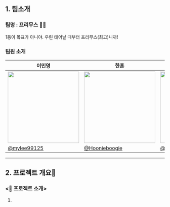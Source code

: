 ## 1. 팀소개 
### 팀명 : 프리무스 👍🏻
1등이 목표가 아니야. 우린 태어날 때부터 프리무스(최고)니까!

### 팀원 소개
| 이민영 | 한훈 | 김민균 | 박민정 | 김세한 |
|---|---|---|---|---|
| <img width="225" height="225" src="https://github.com/user-attachments/assets/1cae6b09-5b1d-4ed3-bc1b-d78f10ae78cd" /> | <img width="225" height="225" src="https://github.com/user-attachments/assets/07184403-0e92-4eaf-821e-d4afcfe35055" /> | <img width="225" height="225" src="https://github.com/user-attachments/assets/836e01d5-fd1d-4fd3-a93d-1381ff9b60e8" /> | <img width="225" height="225" src="https://github.com/user-attachments/assets/11a4328c-164a-4ae5-90f6-e8607eec0dd2" /> | <img width="225" height="225" src="https://github.com/user-attachments/assets/3e6eaaad-52c7-4528-b3ac-48fc42d4373d" /> |
|[@mylee99125](https://github.com/mylee99125)|[@Hoonieboogie](https://github.com/Hoonieboogie)|[@alswhitetiger](https://github.com/alswhitetiger)|[@minjeon](https://github.com/minjeon)|[@kimsehan11](https://github.com/kimsehan11)|

---

## 2. 프로젝트 개요🔨 


### <📌 프로젝트 소개>

1. **<Title>** = **“전기차 구매 서포터”**
2. **목적 :** 
 - 자신이 거주하는 지역의 전기차 등록 현황
 - 자신이 거주하는 지역의 전기 충전소의 위치 및 개수
 - 지역과 차량 모델에 따른 보조금 정보<br />
등을 한 눈에 확인할 수 있도록 돕는 서비스 제공

3. **대상 사용자 :** 
 - 전기차 구매를 고려하는 일반 소비자
 - 전기차와 인프라 현황에 관심 있는 시민
 - 충전소 설치 또는 관련 사업 검토 중인 관계자

### <🎯 프로젝트 목표>

1. **전기차 및 충전소 시각화 기능**
  - 원하는 지역(시/도/군/구)을 선택하면<br />
         → 해당 지역의 전기차 등록 대수, 충전기 개수, 충전량 데이터를 지도 기반의 시각화로 제공
        
2. **보조금 정보 제공 기능**
  - 원하는 지역 + 제조사 + 모델명을 선택하면<br />
        → 해당 조합에 따른 보조금 지원 금액을 시각적으로 제공
        
3. **기업 FAQ 정리**
 - 전기차 및 충전소와 관련된 자주 묻는 질문<br />
        → 항목별로 정리하여 누구나 이해하기 쉽게 제공
        

### <🚀 프로젝트 배경>

1. **✅ 배경** : 전기차는 매년 판매량이 증가하고 있으며 정부도 탄소중립 정책의 일환으로 보급을 적극 지원. 
    
    **❓문제점** : 전기차 구매를 고려하는 일반 소비자는 충전 인프라 부족, 지역별 보조금 편차, 차량 모델별 호환 문제 등 복잡한 정보를 한눈에 파악 어렵.
    
    **💡필요성** : 사용자가 지역 + 모델명에 따라 실제로 받을 수 있는 보조금 규모나 충전소수, 그리고 실사용자들이 겪는 FAQ를 통합적으로 보여주면 구매 의사결정이 훨씬 수월해짐. 
    

2. **✅ 배경** : 어떤 지역은 전기차 등록 대수에 비해 충전소가 부족하고, 어떤 곳은 과잉 설치된 경우도 있음
    
    **❓문제점** : 국토교통부, 환경부 자료에 따르면 충전소 설치 밀도는 수도권에 집중되어 있고, 비수도권은 충전소 접근성이 낮음
    
    **💡필요성** : 이 데이터를 지도로 시각화함으로써 정책 입안자나 지자체가 충전 인프라 불균형을 인지하고 개선 방안을 마련하는 데 참고할 수 있음. 
    
2. ⚠️ **근거** : 소비자 조사 결과, 전기차 구매 시 가장 고려하는 요소는 다음과 같음

    → 차량 가격 및 보조금, 충전 인프라 위치 및 접근성, 모델별정보 신뢰성
    
    ⭕ **기여점** : 이 세 가지 핵심 요소를 통합하여 사용자에게 제공 → 정보의 단절을 해결하고, 소비자의 만족도를 높임.
   <img width="437" height="536" alt="image" src="https://github.com/user-attachments/assets/8fafe31a-0e5f-4e3c-8cd4-4166fdf5ae0f" />
    
---
## 3. 기술스택 

**언어** : python, SQL <br />
**라이브러리** : NUMPY, PANDAS, Folium, streamlit-aggrid <br />
**데이터베이스** : MYSQL <br />
**WEB** : STREAMLIT <br />
**협업 툴** : GITHUB, NOTION, GIT <br />
**데이터 수집** :  Open API, Selenium

---
## 4. WBS

<img width="1162" height="596" alt="image" src="https://github.com/user-attachments/assets/70a9a848-1703-497c-8b7d-f2e70b27b743" />


---
## 5. 요구사항 명세서

<img width="1246" height="622" alt="image" src="https://github.com/user-attachments/assets/68547450-db1d-4152-9cfd-09c95e07b66f" />


---

## 6. ERD

### 1. 전기차 충전소

- 충전소 코드(PK)
- 설치년도
- 지역코드(FK)

### 2. 전기차 보조금 정보

- 보조금 코드(PK)
- 지역코드(FK)
- 제조사
- 모델명
- 보조금

### 3. 지역정보

- 지역코드(PK)
- 시/도
- 군/구

### 4. 전기차 등록 현황

- 지역별 (시/도/군/구) 전기차 차량 등록 대수
- 지역코드(PK/FK)

### 5. FAQ

- 질문 코드(PK)
- 질문제목
- FAQ 타입
- 질문답변

<img width="957" height="647" alt="image" src="https://github.com/user-attachments/assets/93a857db-8c9f-4d20-8eb8-8fffc9cd1818" />



---

## 7. 프로젝트 시연 페이지

### 1. Main 페이지

![main_page](https://github.com/user-attachments/assets/908420f1-c6fe-4990-a9bd-966dd53c0718)


### 2. 충전소 페이지

![main_detail](https://github.com/user-attachments/assets/0efa5528-9ffa-4241-8986-47d2fb9945ff)


### 3. 보조금 페이지

![subsidy](https://github.com/user-attachments/assets/f660f15d-a902-45a6-a41f-be7b81603e83)


### 4. 기업 FAQ

![FAQ](https://github.com/user-attachments/assets/c4c68df9-c322-4176-8bdd-05d8c18e195b)


---
## 8. 한 줄 회고록

**👩🏻이민영** : 짧은 준비 기간에도 불구하고, 팀원들의 성실한 참여와 협력 덕분에 프로젝트를 원활하게 마무리할 수 있었습니다. 각자 맡은 바를 성실히 수행하며 서로를 도우려는 분위기 속에서, 협업의 소중함을 다시금 느낄 수 있었습니다.
이번 프로젝트에서는 Python과 DB 연동, Streamlit 기반의 웹 인터페이스 구성, 그리고 웹 크롤링 등 전체 개발 흐름을 실습하며, 이론으로만 알고 있던 기술들을 직접 적용해 볼 수 있었습니다. 특히 단위마다 작게 나뉘어진 기능들을 하나하나 연결해가며, ‘작은 모듈이 모여 하나의 서비스가 된다’는 개발의 흐름을 체감할 수 있었습니다.
무엇보다 중요한 건, 이번 경험을 통해 “앞으로 남은 단위들도 잘 해낼 수 있겠다”는 자신감을 얻게 되었다는 점입니다. 기술적인 성장은 물론, 문제를 해결해 나가는 과정에서 얻게 된 경험들이 저에게 큰 자산으로 남았습니다.

**👨🏻한훈** : ERD 설계는 처음엔 수월할 것이라 생각했지만, 실제로는 엔티티 간의 관계 설정과 primary/foreign key 정의 과정에서 많은 고민이 필요했다. 특히 원하는 데이터 모델을 구축하기 위해 raw 데이터를 정제하고 가공하는 데 상당한 시간이 소요되었고, 이 작업이 프로젝트의 기반임을 절감할 수 있었다. 또한 30만 건이 넘는 데이터를 OpenAPI와 크롤링을 통해 수집하여 인터페이스에 실시간 반영하려 했으나, 매번 로딩 시간이 과도하게 길어지는 문제가 발생했다. 이에 데이터를 사전 수집·저장한 후 데이터베이스에 적재하고 이를 활용하는 방식으로 개선하였으며, 향후에는 보다 빠른 실시간 데이터 반영을 위해 적합한 기술적 접근 방식을 탐색해보고자 한다. 다행히 프로젝트의 규모가 비교적 작았기에 Git 충돌은 발생하지 않았고, 안정적인 협업과 형상 관리 경험을 쌓을 수 있었다. 마지막으로, 팀원 간의 명확한 커뮤니케이션이 프로젝트 속도에 큰 영향을 미친다는 사실을 체감하며, 향후 협업에서는 더욱 세심한 소통의 중요성을 인식하게 되었다.

**🧑🏻김민균** : 처음 하는 팀 프로젝트여서 너무나도 떨리고 아는게 없어서 팀원들에게 많은 피해가 될까봐 걱정이 많이 들었는데 맹구님, 훈이님, 철수님,유리님이 다들 잘 챙겨주시고 같이 할 수 있도록 도움도 주시고 특히 맹구님이 많은 걸 알려주고 도움을 주셔서 무사히 1차 프로젝트를 완료 할 수 있었습니다.  제가 조금더 많이 노력을 하여서 다음 프로젝트에는 더 많은 도움이 될수 있도록 노력해야 되겠다고 생각 했습니다. 프리무스팀 너무나도 좋았습니다.

**👧🏻박민정** : 파이썬과 웹 크롤링을 처음 배우는 입장에서 2주 동안 배운 내용으로 2일이라는 시간 동안 프로젝트를 진행하는 것이 막막했고 제가 맡은 부분을 잘 해낼 수 있을지 걱정이었습니다. 처음에 ERD 모델링 하는 것부터 시간이 굉장히 오래 걸려 당황했습니다. 실습 문제처럼 빠르게 모델링 하고 넘어갈 수 있을 줄 알았는데 기초를 단단히 다지는 단계가 시간이 많이 걸린다는 것을 알게 되었습니다. 또 실습에서 따로 따로 했던 것들을 프로젝트에서는 새로운 환경에서 모두 다 합쳐서 해야 하고 데이터 양도 훨씬 많아지니까 앞으로 나아가지 못한다는 느낌을 받았습니다. 크롤링 하는 html 구조가 한 줄씩 따로따로 되어있어서 복잡했고 양도 많아서 가져오는 데 난관이 있었습니다. 하지만 모든 조원들이 도움을 주셔서 성공적으로 프로젝트를 완성한 것 같습니다. 또 github에 여러 사람들이 파일을 올려야 해서 협업하는 데에서 소통의 중요성을 깨달았습니다. 

**👦🏻김세한** : 깃 커밋 이후 데이터베이스 서버와의 연동 과정에서, 예상치 못한 접근 권한 오류로 잠시 당황했었습니다.
GRANT ALL PRIVILEGES ON primusdb.* TO 'ohgiraffers'@'%'; 명령어 실행을 위해서는 해당 유저가 미리 생성되어 있어야 하는데, 제가 사용자 이름을 잘못 입력했던 것이 원인이었습니다.
이 경험을 통해 사용자 생성 및 권한 부여 과정에 대한 이해를 확실히 다질 수 있었고, 향후 유사한 상황에서도 능숙하게 대응할 수 있게 되었습니다. 또한 ERD가 복잡하게 얽혀 있을 때, 3개 이상의 테이블을 전처리하고 JOIN하는 과정은 결코 간단하지 않았습니다. 하지만 그 과정을 거치며 관계형 데이터의 구조를 체감할 수 있었고, 최종적으로 Streamlit을 통해 데이터를 조회하고 시각화하는 경험을 통해 웹 어플리케이션이 백엔드와 어떻게 연동되는지 전체적인 흐름을 명확하게 이해할 수 있었습니다. 이번 프로젝트를 통해 데이터 흐름의 시작부터 사용자 인터페이스까지, 전 과정을 통합적으로 경험할 수 있었던 점이 매우 인상 깊었습니다.
